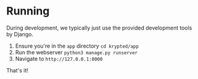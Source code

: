 # Running
During development, we typically just use the provided development tools by Django.

1. Ensure you're in the `app` directory `cd krypted/app`
2. Run the webserver `python3 manage.py runserver`
3. Navigate to `http://127.0.0.1:8000`

That's it!